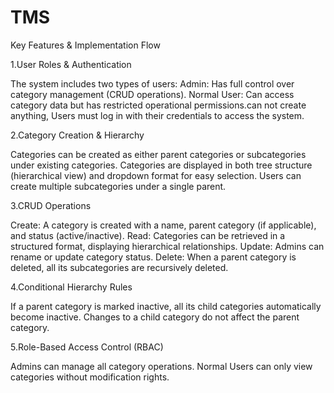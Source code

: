 # TMS



Key Features & Implementation Flow

1.User Roles & Authentication

The system includes two types of users:
Admin: Has full control over category management (CRUD operations).
Normal User: Can access category data but has restricted operational permissions.can not create anything,
Users must log in with their credentials to access the system.

2.Category Creation & Hierarchy

Categories can be created as either parent categories or subcategories under existing categories.
Categories are displayed in both tree structure (hierarchical view) and dropdown format for easy selection.
Users can create multiple subcategories under a single parent.

3.CRUD Operations

Create:
A category is created with a name, parent category (if applicable), and status (active/inactive).
Read:
Categories can be retrieved in a structured format, displaying hierarchical relationships.
Update:
Admins can rename or update category status.
Delete:
When a parent category is deleted, all its subcategories are recursively deleted.

4.Conditional Hierarchy Rules

If a parent category is marked inactive, all its child categories automatically become inactive.
Changes to a child category do not affect the parent category.

5.Role-Based Access Control (RBAC)

Admins can manage all category operations.
Normal Users can only view categories without modification rights.
